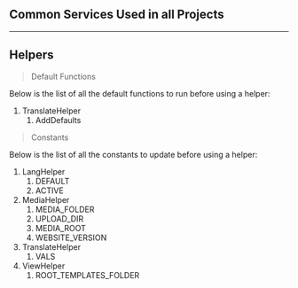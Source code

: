 ## Common Services Used in all Projects
---
## Helpers
> Default Functions
> 
Below is the list of all the default functions to run before using a helper:
1. TranslateHelper
   1. AddDefaults
> Constants
> 
Below is the list of all the constants to update before using a helper:

1. LangHelper
   1. DEFAULT
   2. ACTIVE
2. MediaHelper
   1. MEDIA_FOLDER
   2. UPLOAD_DIR
   3. MEDIA_ROOT
   4. WEBSITE_VERSION
3. TranslateHelper
   1. VALS
4. ViewHelper
   1. ROOT_TEMPLATES_FOLDER